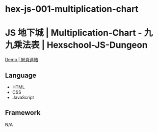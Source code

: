 # hex-js-001-multiplication-chart
 
# JS 地下城 | Multiplication-Chart - 九九乘法表 | Hexschool-JS-Dungeon

<a href="https://kevinshu1995.github.io/hex-js-001-multiplication-chart/">Demo | 網頁連結</a>

## Language
<ul>
 <li>HTML</li>
 <li>CSS</li>
 <li>JavaScript</li>
</ul>

## Framework
N/A
